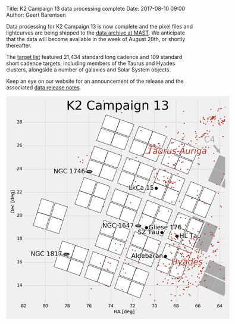 Title: K2 Campaign 13 data processing complete
Date: 2017-08-10 09:00
Author: Geert Barentsen

Data processing for K2 Campaign 13 is now complete
and the pixel files and lightcurves are being shipped
to the [data archive at MAST](http://archive.stsci.edu/k2).
We anticipate that the data will become available in the week of August 28th,
or shortly thereafter.

The [target list](k2-approved-programs.html#campaign-13) featured
21,434 standard long cadence and 109 standard short cadence targets,
including members of the Taurus and Hyades clusters,
alongside a number of galaxies and Solar System objects.

Keep an eye on our website for an announcement of the release
and the associated [data release notes](k2-data-release-notes.html).

<a href="images/k2/k2-c13-field.png"><img class="img-responsive" style="max-width:600px;" src="images/k2/k2-c13-field.png"></a>
